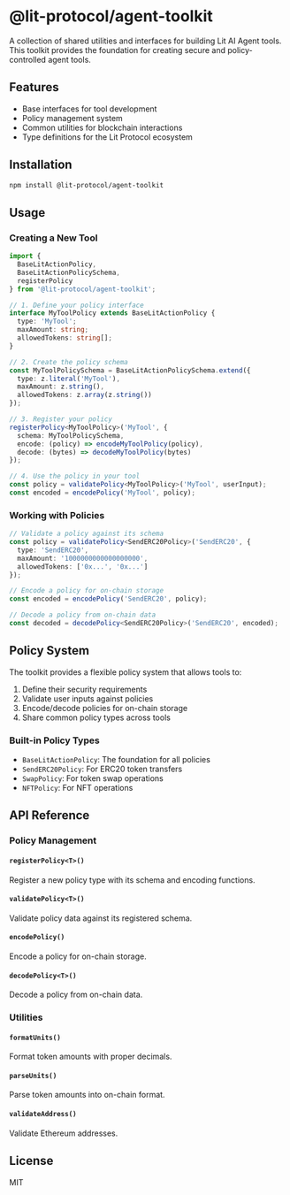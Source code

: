 # @lit-protocol/agent-toolkit

A collection of shared utilities and interfaces for building Lit AI Agent tools. This toolkit provides the foundation for creating secure and policy-controlled agent tools.

## Features

- Base interfaces for tool development
- Policy management system
- Common utilities for blockchain interactions
- Type definitions for the Lit Protocol ecosystem

## Installation

```bash
npm install @lit-protocol/agent-toolkit
```

## Usage

### Creating a New Tool

```typescript
import { 
  BaseLitActionPolicy,
  BaseLitActionPolicySchema,
  registerPolicy
} from '@lit-protocol/agent-toolkit';

// 1. Define your policy interface
interface MyToolPolicy extends BaseLitActionPolicy {
  type: 'MyTool';
  maxAmount: string;
  allowedTokens: string[];
}

// 2. Create the policy schema
const MyToolPolicySchema = BaseLitActionPolicySchema.extend({
  type: z.literal('MyTool'),
  maxAmount: z.string(),
  allowedTokens: z.array(z.string())
});

// 3. Register your policy
registerPolicy<MyToolPolicy>('MyTool', {
  schema: MyToolPolicySchema,
  encode: (policy) => encodeMyToolPolicy(policy),
  decode: (bytes) => decodeMyToolPolicy(bytes)
});

// 4. Use the policy in your tool
const policy = validatePolicy<MyToolPolicy>('MyTool', userInput);
const encoded = encodePolicy('MyTool', policy);
```

### Working with Policies

```typescript
// Validate a policy against its schema
const policy = validatePolicy<SendERC20Policy>('SendERC20', {
  type: 'SendERC20',
  maxAmount: '1000000000000000000',
  allowedTokens: ['0x...', '0x...']
});

// Encode a policy for on-chain storage
const encoded = encodePolicy('SendERC20', policy);

// Decode a policy from on-chain data
const decoded = decodePolicy<SendERC20Policy>('SendERC20', encoded);
```

## Policy System

The toolkit provides a flexible policy system that allows tools to:
1. Define their security requirements
2. Validate user inputs against policies
3. Encode/decode policies for on-chain storage
4. Share common policy types across tools

### Built-in Policy Types

- `BaseLitActionPolicy`: The foundation for all policies
- `SendERC20Policy`: For ERC20 token transfers
- `SwapPolicy`: For token swap operations
- `NFTPolicy`: For NFT operations

## API Reference

### Policy Management

#### `registerPolicy<T>()`
Register a new policy type with its schema and encoding functions.

#### `validatePolicy<T>()`
Validate policy data against its registered schema.

#### `encodePolicy()`
Encode a policy for on-chain storage.

#### `decodePolicy<T>()`
Decode a policy from on-chain data.

### Utilities

#### `formatUnits()`
Format token amounts with proper decimals.

#### `parseUnits()`
Parse token amounts into on-chain format.

#### `validateAddress()`
Validate Ethereum addresses.

## License

MIT
